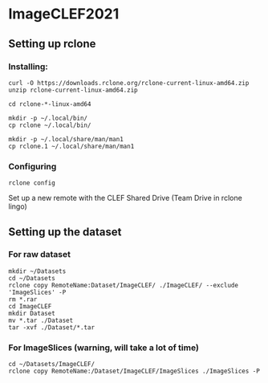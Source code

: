 # ImageCLEF2021

## Setting up rclone
### Installing:
```
curl -O https://downloads.rclone.org/rclone-current-linux-amd64.zip
unzip rclone-current-linux-amd64.zip

cd rclone-*-linux-amd64

mkdir -p ~/.local/bin/
cp rclone ~/.local/bin/

mkdir -p ~/.local/share/man/man1
cp rclone.1 ~/.local/share/man/man1
```
### Configuring
```
rclone config
```
Set up a new remote with the CLEF Shared Drive (Team Drive in rclone lingo)

## Setting up the dataset
### For raw dataset
```
mkdir ~/Datasets
cd ~/Datasets
rclone copy RemoteName:Dataset/ImageCLEF/ ./ImageCLEF/ --exclude 'ImageSlices' -P
rm *.rar
cd ImageCLEF
mkdir Dataset
mv *.tar ./Dataset
tar -xvf ./Dataset/*.tar
```
### For ImageSlices (warning, will take a lot of time)
```
cd ~/Datasets/ImageCLEF/
rclone copy RemoteName:/Dataset/ImageCLEF/ImageSlices ./ImageSlices -P
```

